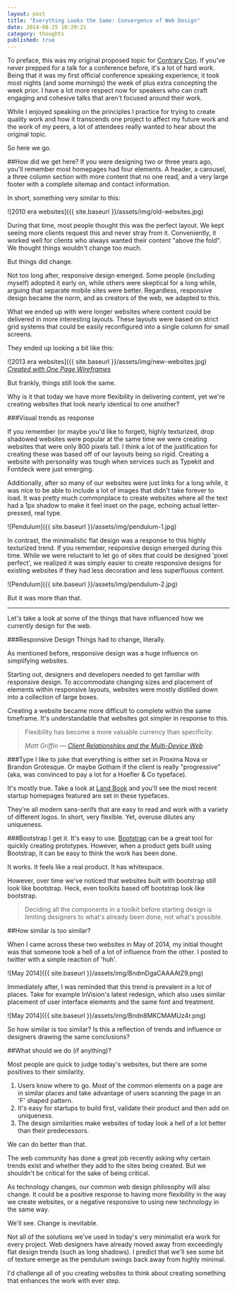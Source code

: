 ```yaml
---
layout: post
title: "Everything Looks the Same: Convergence of Web Design" 
date: 2014-08-25 10:29:21
category: thoughts
published: true
---
```


To preface, this was my original proposed topic for [Contrary Con](http://contrarycon.com). If you've never prepped for a talk for a conference before, it's a lot of hard work. Being that it was my first official conference speaking experience, it took most nights (and some mornings) the week of plus extra concepting the week prior. I have a lot more respect now for speakers who can craft engaging and cohesive talks that aren't focused around their work.

While I enjoyed speaking on the principles I practice for trying to create quality work and how it transcends one project to affect my future work and the work of my peers, a lot of attendees really wanted to hear about the original topic. 

So here we go.

##How did we get here?
If you were designing two or three years ago, you'll remember most homepages had four elements. A header, a carousel, a three column section with more content that no one read, and a very large footer with a complete sitemap and contact information.

In short, something very similar to this:

![2010 era websites]({{ site.baseurl }}/assets/img/old-websites.jpg)

During that time, most people thought this was the perfect layout. We kept seeing more clients request this and never stray from it. Conveniently, it worked well for clients who always wanted their content "above the fold". We thought things wouldn't change too much.

But things did change.

Not too long after, responsive design emerged. Some people (including myself) adopted it early on, while others were skeptical for a long while, arguing that separate mobile sites were better. Regardless, responsive design became the norm, and as creators of the web, we adapted to this.

What we ended up with were longer websites where content could be delivered in more interesting layouts. These layouts were based on strict grid systems that could be easily reconfigured into a single column for small screens.

They ended up looking a bit like this:

![2013 era websites]({{ site.baseurl }}/assets/img/new-websites.jpg)
<cite>[Created with One Page Wireframes](http://graphicburger.com/one-page-website-wireframes/)</cite>

But frankly, things still look the same. 

Why is it that today we have more flexibility in delivering content, yet we're creating websites that look nearly identical to one another?

###Visual trends as response

If you remember (or maybe you'd like to forget), highly texturized, drop shadowed websites were popular at the same time we were creating websites that were only 800 pixels tall. I think a lot of the justification for creating these was based off of our layouts being so rigid. Creating a website with personality was tough when services such as Typekit and Fontdeck were just emerging.

Additionally, after so many of our websites were just links for a long while, it was nice to be able to include a lot of images that didn't take forever to load. It was pretty much commonplace to create websites where all the text had a 1px shadow to make it feel inset on the page, echoing actual letter-pressed, real type.

![Pendulum]({{ site.baseurl }}/assets/img/pendulum-1.jpg)

In contrast, the minimalistic flat design was a response to this highly texturized trend.  If you remember, responsive design emerged during this time. While we were reluctant to let go of sites that could be designed 'pixel perfect', we realized it was simply easier to create responsive designs for existing websites if they had less decoration and less superfluous content.

![Pendulum]({{ site.baseurl }}/assets/img/pendulum-2.jpg)

But it was more than that.

---

Let's take a look at some of the things that have influenced how we currently design for the web.

###Responsive Design
Things had to change, literally. 

As mentioned before, responsive design was a huge influence on simplifying websites.

Starting out, designers and developers needed to get familiar with responsive design. To accommodate changing sizes and placement of elements within responsive layouts, websites were mostly distilled down into a collection of large boxes.

Creating a website became more difficult to complete within the same timeframe. It's understandable that websites got simpler in response to this.

>Flexibility has become a more valuable currency than specificity.
>
> <cite>Matt Griffin — [Client Relationships and the Multi-Device Web](http://alistapart.com/article/client-relationships-and-the-multi-device-web)</cite>

###Type
I like to joke that everything is either set in Proxima Nova or Brandon Grotesque. Or maybe Gotham if the client is really "progressive" (aka, was convinced to pay a lot for a Hoefler & Co typeface).

It's mostly true. Take a look at [Land Book](http://land-book.com/) and you'll see the most recent startup homepages featured are set in these typefaces.

They're all modern sans-serifs that are easy to read and work with a variety of different logos. In short, very flexible. Yet, overuse dilutes any uniqueness.

###Bootstrap
I get it. It's easy to use. [Bootstrap](http://getbootstrap.com/) can be a great tool for quickly creating prototypes. However, when a product gets built using Bootstrap, it can be easy to think the work has been done. 

It works. 
It feels like a real product. 
It has whitespace.

However, over time we've noticed that websites built with bootstrap still look like bootstrap. Heck, even toolkits based off bootstrap look like bootstrap.

>Deciding all the components in a toolkit before starting design is limiting designers to what's already been done, not what's possible.

##How similar is too similar?

When I came across these two websites in May of 2014, my initial thought was that someone took a hell of a lot of influence from the other. I posted to twitter with a simple reaction of 'huh'.

![May 2014]({{ site.baseurl }}/assets/img/BndmDgaCAAAAtZ9.png)

Immediately after, I was reminded that this trend is prevalent in a lot of places. Take for example InVision's latest redesign, which also uses similar placement of user interface elements and the same font and treatment.

![May 2014]({{ site.baseurl }}/assets/img/Bndn8MKCMAMUz4r.png)

So how similar is too similar? Is this a reflection of trends and influence or designers drawing the same conclusions?

##What should we do (if anything)?

Most people are quick to judge today's websites, but there are some positives to their similarity. 

1. Users know where to go. Most of the common elements on a page are in similar places and take advantage of users scanning the page in an 'F' shaped pattern. 
2. It's easy for startups to build first, validate their product and then add on uniqueness. 
3. The design similarities make websites of today look a hell of a lot better than their predecessors.

We can do better than that.

The web community has done a great job recently asking why certain trends exist and whether they add to the sites being created. But we shouldn't be critical for the sake of being critical.

As technology changes, our common web design philosophy will also change. It could be a positive response to having more flexibility in the way we create websites, or a negative responsive to using new technology in the same way. 

We'll see. Change is inevitable. 

Not all of the solutions we've used in today's very minimalist era work for every project. Web designers have already moved away from exceedingly flat design trends (such as long shadows). I predict that we'll see some bit of texture emerge as the pendulum swings back away from highly minimal. 

I'd challenge all of you creating websites to think about creating something that enhances the work with ever step.

